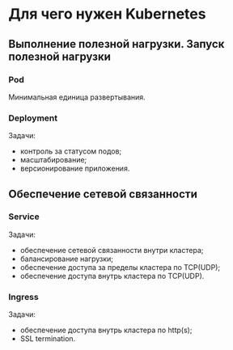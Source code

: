 # Для чего нужен Kubernetes

## Выполнение полезной нагрузки. Запуск полезной нагрузки

### Pod
Минимальная единица развертывания.

### Deployment
Задачи:
- контроль за статусом подов;
- масштабирование;
- версионирование приложения.

## Обеспечение сетевой связанности

### Service
Задачи:
- обеспечение сетевой связанности внутри кластера;
- балансирование нагрузки;
- обеспечение доступа за пределы кластера по TCP(UDP);
- обеспечение доступа внутрь кластера по TCP(UDP).

### Ingress
Задачи:
- обеспечение доступа внутрь кластера по http(s);
- SSL termination.
